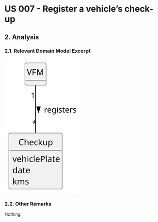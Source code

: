 # US 007 - Register a vehicle’s check-up

## 2. Analysis

### 2.1. Relevant Domain Model Excerpt 

![Domain Model](svg/us007-domain-model.svg)

### 2.2. Other Remarks

Nothing.